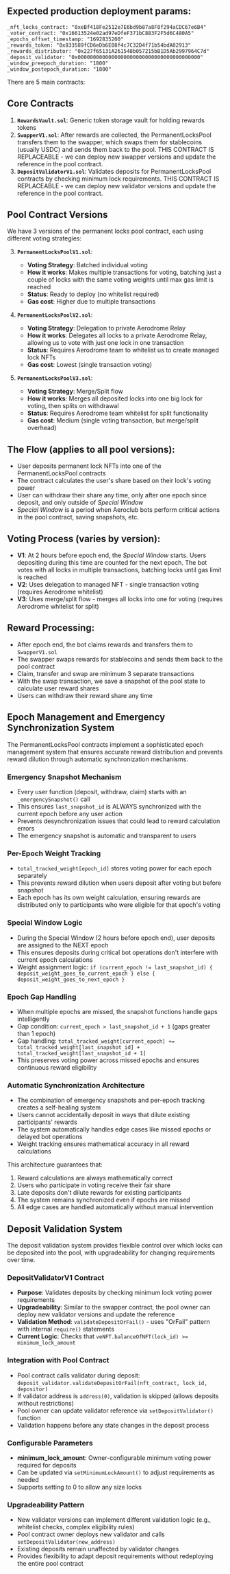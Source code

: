 ## Expected production deployment params:

```
_nft_locks_contract: "0xeBf418Fe2512e7E6bd9b87a8F0f294aCDC67e6B4"
_voter_contract: "0x16613524e02ad97eDfeF371bC883F2F5d6C480A5"
_epochs_offset_timestamp: "1692835200"
_rewards_token: "0x833589fCD6eDb6E08f4c7C32D4f71b54bdA02913"
_rewards_distributor: "0x227f65131A261548b057215bB1D5Ab2997964C7d"
_deposit_validator: "0x0000000000000000000000000000000000000000"
_window_preepoch_duration: "1800"
_window_postepoch_duration: "1800"
```

There are 5 main contracts:

## Core Contracts
1. **`RewardsVault.sol`**: Generic token storage vault for holding rewards tokens
2. **`SwapperV1.sol`**: After rewards are collected, the PermanentLocksPool transfers them to the swapper, which swaps them for stablecoins (usually USDC) and sends them back to the pool. THIS CONTRACT IS REPLACEABLE - we can deploy new swapper versions and update the reference in the pool contract.
3. **`DepositValidatorV1.sol`**: Validates deposits for PermanentLocksPool contracts by checking minimum lock requirements. THIS CONTRACT IS REPLACEABLE - we can deploy new validator versions and update the reference in the pool contract.

## Pool Contract Versions
We have 3 versions of the permanent locks pool contract, each using different voting strategies:

3. **`PermanentLocksPoolV1.sol`**: 
   - **Voting Strategy**: Batched individual voting
   - **How it works**: Makes multiple transactions for voting, batching just a couple of locks with the same voting weights until max gas limit is reached
   - **Status**: Ready to deploy (no whitelist required)
   - **Gas cost**: Higher due to multiple transactions

4. **`PermanentLocksPoolV2.sol`**: 
   - **Voting Strategy**: Delegation to private Aerodrome Relay
   - **How it works**: Delegates all locks to a private Aerodrome Relay, allowing us to vote with just one lock in one transaction
   - **Status**: Requires Aerodrome team to whitelist us to create managed lock NFTs
   - **Gas cost**: Lowest (single transaction voting)

5. **`PermanentLocksPoolV3.sol`**: 
   - **Voting Strategy**: Merge/Split flow
   - **How it works**: Merges all deposited locks into one big lock for voting, then splits on withdrawal
   - **Status**: Requires Aerodrome team whitelist for split functionality
   - **Gas cost**: Medium (single voting transaction, but merge/split overhead)

## The Flow (applies to all pool versions):
- User deposits permanent lock NFTs into one of the PermanentLocksPool contracts
- The contract calculates the user's share based on their lock's voting power
- User can withdraw their share any time, only after one epoch since deposit, and only outside of *Special Window*
- *Special Window* is a period when Aeroclub bots perform critical actions in the pool contract, saving snapshots, etc.

## Voting Process (varies by version):
- **V1**: At 2 hours before epoch end, the *Special Window* starts. Users depositing during this time are counted for the next epoch. The bot votes with all locks in multiple transactions, batching locks until gas limit is reached
- **V2**: Uses delegation to managed NFT - single transaction voting (requires Aerodrome whitelist)  
- **V3**: Uses merge/split flow - merges all locks into one for voting (requires Aerodrome whitelist for split)

## Reward Processing:
- After epoch end, the bot claims rewards and transfers them to `SwapperV1.sol`
- The swapper swaps rewards for stablecoins and sends them back to the pool contract
- Claim, transfer and swap are minimum 3 separate transactions
- With the swap transaction, we save a snapshot of the pool state to calculate user reward shares
- Users can withdraw their reward share any time

## Epoch Management and Emergency Synchronization System

The PermanentLocksPool contracts implement a sophisticated epoch management system that ensures accurate reward distribution and prevents reward dilution through automatic synchronization mechanisms.

### Emergency Snapshot Mechanism
- Every user function (deposit, withdraw, claim) starts with an `_emergencySnapshot()` call
- This ensures `last_snapshot_id` is ALWAYS synchronized with the current epoch before any user action
- Prevents desynchronization issues that could lead to reward calculation errors
- The emergency snapshot is automatic and transparent to users

### Per-Epoch Weight Tracking
- `total_tracked_weight[epoch_id]` stores voting power for each epoch separately
- This prevents reward dilution when users deposit after voting but before snapshot
- Each epoch has its own weight calculation, ensuring rewards are distributed only to participants who were eligible for that epoch's voting

### Special Window Logic
- During the Special Window (2 hours before epoch end), user deposits are assigned to the NEXT epoch
- This ensures deposits during critical bot operations don't interfere with current epoch calculations
- Weight assignment logic: `if (current_epoch != last_snapshot_id) { deposit_weight_goes_to_current_epoch } else { deposit_weight_goes_to_next_epoch }`

### Epoch Gap Handling
- When multiple epochs are missed, the snapshot functions handle gaps intelligently
- Gap condition: `current_epoch > last_snapshot_id + 1` (gaps greater than 1 epoch)
- Gap handling: `total_tracked_weight[current_epoch] += total_tracked_weight[last_snapshot_id] + total_tracked_weight[last_snapshot_id + 1]`
- This preserves voting power across missed epochs and ensures continuous reward eligibility

### Automatic Synchronization Architecture
- The combination of emergency snapshots and per-epoch tracking creates a self-healing system
- Users cannot accidentally deposit in ways that dilute existing participants' rewards
- The system automatically handles edge cases like missed epochs or delayed bot operations
- Weight tracking ensures mathematical accuracy in all reward calculations

This architecture guarantees that:
1. Reward calculations are always mathematically correct
2. Users who participate in voting receive their fair share
3. Late deposits don't dilute rewards for existing participants
4. The system remains synchronized even if epochs are missed
5. All edge cases are handled automatically without manual intervention

## Deposit Validation System

The deposit validation system provides flexible control over which locks can be deposited into the pool, with upgradeability for changing requirements over time.

### DepositValidatorV1 Contract
- **Purpose**: Validates deposits by checking minimum lock voting power requirements
- **Upgradeability**: Similar to the swapper contract, the pool owner can deploy new validator versions and update the reference
- **Validation Method**: `validateDepositOrFail()` - uses "OrFail" pattern with internal `require()` statements
- **Current Logic**: Checks that `veNFT.balanceOfNFT(lock_id) >= minimum_lock_amount`

### Integration with Pool Contract
- Pool contract calls validator during deposit: `deposit_validator.validateDepositOrFail(nft_contract, lock_id, depositor)`
- If validator address is `address(0)`, validation is skipped (allows deposits without restrictions)
- Pool owner can update validator reference via `setDepositValidator()` function
- Validation happens before any state changes in the deposit process

### Configurable Parameters
- **minimum_lock_amount**: Owner-configurable minimum voting power required for deposits
- Can be updated via `setMinimumLockAmount()` to adjust requirements as needed
- Supports setting to 0 to allow any size locks

### Upgradeability Pattern
- New validator versions can implement different validation logic (e.g., whitelist checks, complex eligibility rules)
- Pool contract owner deploys new validator and calls `setDepositValidator(new_address)`
- Existing deposits remain unaffected by validator changes
- Provides flexibility to adapt deposit requirements without redeploying the entire pool contract
